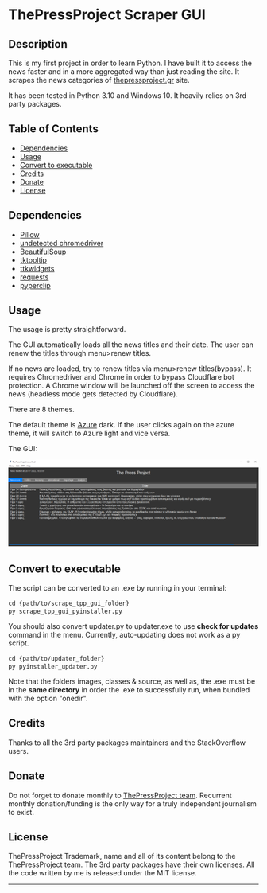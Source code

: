 # ThePressProject Scraper GUI

## Description

This is my first project in order to learn Python. 
I have built it to access the news faster and in a more aggregated way than just reading the site.
It scrapes the news categories of [thepressproject.gr](https://thepressproject.gr/) site.

It has been tested in Python 3.10 and Windows 10. It heavily relies on 3rd party packages.


## Table of Contents
- [Dependencies](#dependencies)
- [Usage](#usage)
- [Convert to executable](#convert-to-executable)
- [Credits](#credits)
- [Donate](#donate)
- [License](#license)

## Dependencies

- [Pillow](https://python-pillow.org/)
- [undetected chromedriver](https://github.com/ultrafunkamsterdam/undetected-chromedriver)
- [BeautifulSoup](https://code.launchpad.net/beautifulsoup/)
- [tktooltip](https://github.com/gnikit/tkinter-tooltip)
- [ttkwidgets](https://pypi.org/project/ttkwidgets/)
- [requests](https://requests.readthedocs.io/en/latest/)
- [pyperclip](https://github.com/asweigart/pyperclip)

## Usage

The usage is pretty straightforward. 

The GUI automatically loads all the news titles and their date. The user can renew the titles through menu>renew titles.

If no news are loaded, try to renew titles via menu>renew titles(bypass). It requires Chromedriver and Chrome in order 
to bypass Cloudflare bot protection. A Chrome window will be launched off the screen to access the news (headless mode
gets detected by Cloudflare).

There are 8 themes. 

The default theme is [Azure](https://github.com/rdbende/Azure-ttk-theme) dark. If the user clicks again on the azure theme, it will switch to Azure light and vice versa. 

The GUI:


    
![alt text](https://github.com/LabAsim/scrape_tpp_gui/blob/main/assets/images/image.png)


## Convert to executable

The script can be converted to an .exe by running in your terminal: 

	cd {path/to/scrape_tpp_gui_folder}
    py scrape_tpp_gui_pyinstaller.py 

You should also convert updater.py to updater.exe to use **check for updates** command in the menu. Currently, auto-updating does not work as a py script.

    cd {path/to/updater_folder}
    py pyinstaller_updater.py

Note that the folders images, classes & source, as well as, the .exe must be in the **same directory** in order the .exe to successfully run, when bundled with the option "onedir".

## Credits

Thanks to all the 3rd party packages maintainers and the StackOverflow users.

## Donate

Do not forget to donate monthly to [ThePressProject team](https://community.thepressproject.gr/?lang=en). Recurrent monthly donation/funding is the only way for a truly independent journalism to exist. 

## License

ThePressProject Trademark, name and all of its content belong to the ThePressProject team. 
The 3rd party packages have their own licenses.
All the code written by me is released under the MIT license.

---


